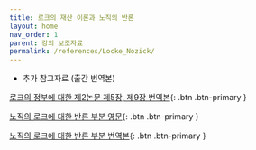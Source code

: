 ```yaml
---
title: 로크의 재산 이론과 노직의 반론
layout: home
nav_order: 1
parent: 강의 보조자료
permalink: /references/Locke_Nozick/
---
```


- 추가 참고자료 (출간 번역본)

[로크의 정부에 대한 제2논문 제5장, 제9장 번역본](https://github.com/DeepWrite/2025SPRING/raw/main/assets/pdfs/Locke_property_chapter-5-kor-scanned.pdf){: .btn .btn-primary }

[노직의 로크에 대한 반론 부분 영문](https://github.com/DeepWrite/2025SPRING/raw/main/assets/pdfs/Nozick_Proviso-eng-scanned.pdf){: .btn .btn-primary }

[노직의 로크에 대한 반론 부분 번역본](https://github.com/DeepWrite/2025SPRING/raw/main/assets/pdfs/Nozick_Proviso-kor-scanned.pdf){: .btn .btn-primary }
